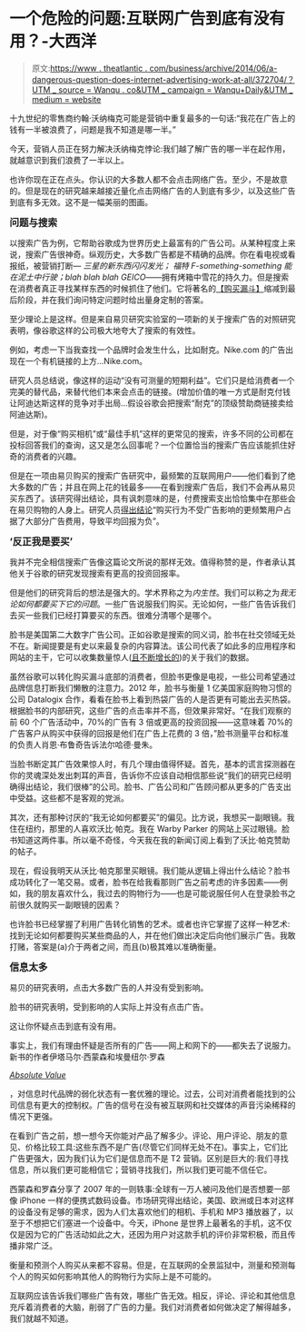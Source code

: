 # 一个危险的问题:互联网广告到底有没有用？-大西洋

> 原文:[https://www . theatlantic . com/business/archive/2014/06/a-dangerous-question-does-internet-advertising-work-at-all/372704/？UTM _ source = Wanqu . co&UTM _ campaign = Wanqu+Daily&UTM _ medium = website](https://www.theatlantic.com/business/archive/2014/06/a-dangerous-question-does-internet-advertising-work-at-all/372704/?utm_source=wanqu.co&utm_campaign=Wanqu+Daily&utm_medium=website)



十九世纪的零售商约翰·沃纳梅克可能是营销中重复最多的一句话:“我花在广告上的钱有一半被浪费了，问题是我不知道是哪一半。”

今天，营销人员正在努力解决沃纳梅克悖论:我们越了解广告的哪一半在起作用，就越意识到我们浪费了一半以上。

也许你现在正在点头。你认识的大多数人都不会点击网络广告。至少，不是故意的。但是现在的研究越来越接近量化点击网络广告的人到底有多少，以及这些广告到底有多无效。这不是一幅美丽的图画。

**<big>问题与搜索</big>**

以搜索广告为例，它帮助谷歌成为世界历史上最富有的广告公司。从某种程度上来说，搜索广告很神奇。纵观历史，大多数广告都是不精确的品牌。你在看电视或看报纸，被营销打断— *三星的新东西闪闪发光；* *福特 F-something-something 能在泥土中行驶；blah blah blah GEICO*——拥有烤箱中雪花的持久力。但是搜索在消费者真正寻找某样东西的时候抓住了他们。它将著名的[【购买漏斗】](http://en.wikipedia.org/wiki/Purchase_funnel)缩减到最后阶段，并在我们询问特定问题时给出量身定制的答案。

至少理论上是这样。但是来自易贝研究实验室的一项新的关于搜索广告的对照研究表明，像谷歌这样的公司极大地夸大了搜索的有效性。

例如，考虑一下当我查找一个品牌时会发生什么，比如耐克。Nike.com 的广告出现在一个有机链接的上方...Nike.com。

研究人员总结说，像这样的运动“没有可测量的短期利益”。它们只是给消费者一个完美的替代品，来替代他们本来会点击的链接。(增加价值的唯一方式是耐克付钱让阿迪达斯这样的竞争对手出局...假设谷歌会把搜索“耐克”的顶级赞助商链接卖给阿迪达斯)。

但是，对于像“购买相机”或“最佳手机”这样的更常见的搜索，许多不同的公司都在投标回答我们的查询，这又是怎么回事呢？一个位置恰当的搜索广告应该能抓住好奇的消费者的兴趣。

但是在一项由易贝购买的搜索广告研究中，最频繁的互联网用户——他们看到了绝大多数的广告；并且在网上花的钱最多——在看到搜索广告后，我们不会再从易贝买东西了。该研究得出结论，具有讽刺意味的是，付费搜索支出恰恰集中在那些会在易贝购物的人身上。研究人员[得出结论](http://www.nber.org/papers/w20171)“购买行为不受广告影响的更频繁用户占据了大部分广告费用，导致平均回报为负”。

**<big>‘反正我是要买’</big>**

我并不完全相信搜索广告像这篇论文所说的那样无效。值得称赞的是，作者承认其他关于谷歌的研究发现搜索有更高的投资回报率。

但是他们的研究背后的想法是强大的。学术界称之为*内生性*。我们可以称之为*我无论如何都要买下它的问题*。一些广告说服我们购买。无论如何，一些广告告诉我们去买一些我们已经打算要买的东西。很难分清哪个是哪个。

脸书是美国第二大数字广告公司。正如谷歌是搜索的同义词，脸书在社交领域无处不在。新闻提要是有史以来最复杂的内容算法。该公司代表了如此多的应用程序和网站的主干，它可以收集数量惊人([且不断增长的](https://www.theatlantic.com/technology/archive/2014/06/facebook-is-expanding-the-way-it-tracks-you-and-your-data/372641/))的关于我们的数据。

虽然谷歌可以转化购买漏斗底部的消费者，但脸书更像是电视，一些公司希望通过品牌信息打断我们懒散的注意力。2012 年，脸书与衡量 1 亿美国家庭购物习惯的公司 Datalogix 合作，看看在脸书上看到热袋广告的人是否更有可能出去买热袋。根据脸书的内部研究，这些广告的点击率并不高，但效果非常好。“在我们观察的前 60 个广告活动中，70%的广告有 3 倍或更高的投资回报——这意味着 70%的广告客户从购买中获得的回报是他们在广告上花费的 3 倍，”脸书测量平台和标准的负责人肖恩·布鲁奇告诉法尔哈德·曼朱。

当脸书断定其广告效果惊人时，有几个理由值得怀疑。首先，基本的谎言探测器在你的灵魂深处发出刺耳的声音，告诉你不应该自动相信那些说“我们的研究已经明确得出结论，我们很棒”的公司。脸书、广告公司和广告顾问都从更多的广告支出中受益。这些都不是客观的党派。

其次，还有那种讨厌的“我无论如何都要买”的偏见。比方说，我想买一副眼镜。我住在纽约，那里的人喜欢沃比·帕克。我在 Warby Parker 的网站上买过眼镜。脸书知道这两件事。所以毫不奇怪，今天我在我的新闻订阅上看到了沃比·帕克赞助的帖子。

现在，假设我明天从沃比·帕克那里买眼镜。我们能从逻辑上得出什么结论？脸书成功转化了一笔交易。或者，脸书在给我看那则广告之前考虑的许多因素——例如，我的朋友喜欢什么，我过去的购物行为——也是可能说服任何人在登录脸书之前很久就购买一副眼镜的因素？

也许脸书已经掌握了利用广告转化销售的艺术。或者也许它掌握了这样一种艺术:找到无论如何都要购买某些商品的人，并在他们做出决定后向他们展示广告。我敢打赌，答案是(a)介于两者之间，而且(b)极其难以准确衡量。

<big>**信息太多**</big>

易贝的研究表明，点击大多数广告的人并没有受到影响。

脸书的研究表明，受到影响的人实际上并没有点击广告。

这让你怀疑点击到底有没有用。

事实上，我们有理由怀疑是否所有的广告——网上和网下的——都失去了说服力。新书的作者伊塔马尔·西蒙森和埃曼纽尔·罗森

[*Absolute Value*](http://www.gsb.stanford.edu/news/headlines/itamar-simonson-emanuel-rosen-how-digital-age-rewriting-rule-book-consumer-behavior)

，对信息时代品牌的弱化状态有一套优雅的理论。过去，公司对消费者能找到的公司信息有更大的控制权。广告的信号在没有被互联网和社交媒体的声音污染稀释的情况下更强。

在看到广告之前，想一想今天你能对产品了解多少。评论、用户评论、朋友的意见、价格比较工具:这些东西不是广告(尽管它们同样无处不在)。事实上，它们比广告更强大，因为我们认为它们是信息而不是 T2 营销。区别是巨大的:我们寻找信息，所以我们更可能相信它；营销寻找我们，所以我们更可能不信任它。

西蒙森和罗森分享了 2007 年的一则轶事:全球有一万人被问及他们是否想要一部像 iPhone 一样的便携式数码设备。市场研究得出结论，美国、欧洲或日本对这样的设备没有足够的需求，因为人们太喜欢他们的相机、手机和 MP3 播放器了，以至于不想把它们塞进一个设备中。今天，iPhone 是世界上最著名的手机，这不仅仅是因为它的广告活动如此之大，还因为用户对这款手机的评价非常积极，而且传播非常广泛。

衡量和预测个人购买从来都不容易。但是，在互联网的全景监狱中，测量和预测每个人的购买如何影响其他人的购物行为实际上是不可能的。

互联网应该告诉我们哪些广告有效，哪些广告无效。相反，评论、评论和其他信息充斥着消费者的大脑，削弱了广告的力量。我们对消费者如何做决定了解得越多，我们就越不知道。

